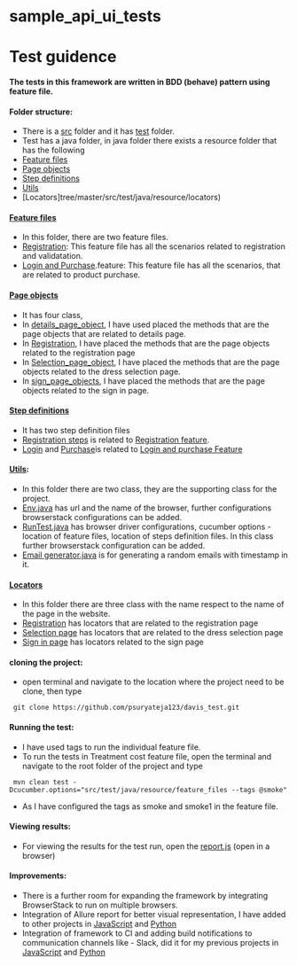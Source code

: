 # sample_api_ui_tests
# Test guidence 

#### The tests in this framework are written in BDD (behave) pattern using feature file.

#### Folder structure:
* There is a [src](tree/master/src) folder and it has [test](tree/master/src/test) folder.
* Test has a java folder, in java folder there exists a resource folder that has the following
* [Feature files](tree/master/src/test/java/resource/feature_files)
* [Page objects](tree/master/src/test/java/resource/page_objects)
* [Step definitions](tree/master/src/test/java/resource/step_defs)
* [Utils](tree/master/src/test/java/resource/utils)
* [Locators]tree/master/src/test/java/resource/locators)

#### [Feature files](https://github.com/psuryateja123/davis_test/tree/master/src/test/java/resource/feature_files)
* In this folder, there are two feature files.
* [Registration](https://github.com/psuryateja123/davis_test/blob/master/src/test/java/resource/feature_files/regitration.feature): This feature file has all the scenarios related to registration and validatation.
* [Login and Purchase](https://github.com/psuryateja123/davis_test/blob/master/src/test/java/resource/feature_files/login_and_purchase.feature).feature: This feature file has all the scenarios, that are related to product purchase.

#### [Page objects](https://github.com/psuryateja123/davis_test/tree/master/src/test/java/resource/page_objects)
* It has four class, 
* In [details_page_object](https://github.com/psuryateja123/davis_test/blob/master/src/test/java/resource/page_objects/details_page_objects.java), I have used placed the methods that are the page objects that are related to details page.
* In [Registration](https://github.com/psuryateja123/davis_test/blob/master/src/test/java/resource/page_objects/registration.java), I have placed the methods that are the page objects related to the registration page
* In [Selection_page_object](https://github.com/psuryateja123/davis_test/blob/master/src/test/java/resource/page_objects/selection_page_objects.java), I have placed the methods that are the page objects related to the dress selection page.
* In [sign_page_objects](https://github.com/psuryateja123/davis_test/blob/master/src/test/java/resource/page_objects/sign_page_objects.java), I have placed the methods that are the page objects related to the sign in page.

#### [Step definitions](https://github.com/psuryateja123/davis_test/tree/master/src/test/java/resource/step_defs)
* It has two step definition files
* [Registration steps](https://github.com/psuryateja123/davis_test/blob/master/src/test/java/resource/step_defs/registration_steps.java) is related to [Registration feature](https://github.com/psuryateja123/davis_test/blob/master/src/test/java/resource/feature_files/regitration.feature).
* [Login](https://github.com/psuryateja123/davis_test/blob/master/src/test/java/resource/step_defs/sign_in_Steps.java) and [Purchase](https://github.com/psuryateja123/davis_test/blob/master/src/test/java/resource/step_defs/selection_Steps.java)is related to [Login and purchase Feature](https://github.com/psuryateja123/davis_test/blob/master/src/test/java/resource/feature_files/login_and_purchase.feature)

#### [Utils](https://github.com/psuryateja123/davis_test/tree/master/src/test/java/resource/utils): 
* In this folder there are two class, they are the supporting class for the project.
* [Env.java](https://github.com/psuryateja123/davis_test/blob/master/src/test/java/resource/utils/Env.java) has url and the name of the browser, further configurations browserstack configurations can be added.
* [RunTest.java](https://github.com/psuryateja123/davis_test/blob/master/src/test/java/resource/utils/RunTest.java) has browser driver configurations, cucumber options - location of feature files, location of steps definition files. In this class further browserstack configuration can be added.
* [Email generator.java](https://github.com/psuryateja123/davis_test/blob/master/src/test/java/resource/utils/email_generator.java) is for generating a random emails with timestamp in it.

#### [Locators](https://github.com/psuryateja123/davis_test/tree/master/src/test/java/resource/locators)
* In this folder there are three class with the name respect to the name of the page in the website.
* [Registration](https://github.com/psuryateja123/davis_test/blob/master/src/test/java/resource/locators/registration.java) has locators that are related to the registration page
* [Selection page](https://github.com/psuryateja123/davis_test/blob/master/src/test/java/resource/locators/selection_page.java) has locators that are related to the dress selection page
* [Sign in page](https://github.com/psuryateja123/davis_test/blob/master/src/test/java/resource/locators/sign_page.java) has locators related to the sign page

#### cloning the project:
* open terminal and navigate to the location where the project need to be clone, then type
```
 git clone https://github.com/psuryateja123/davis_test.git
```

#### Running the test:
* I have used tags to run the individual feature file. 
* To run the tests in Treatment cost feature file, open the terminal and navigate to the root folder of the project and type

```
 mvn clean test -Dcucumber.options="src/test/java/resource/feature_files --tags @smoke"
```

* As I have configured the tags as smoke and smoke1 in the feature file. 

#### Viewing results:

* For viewing the results for the test run, open the [report.js](https://github.com/psuryateja123/davis_test/blob/master/davis/report.js) (open in a browser)

#### Improvements:

* There is a further room for expanding the framework by integrating BrowserStack to run on multiple browsers. 
* Integration of Allure report for better visual representation, I have added to other projects in [JavaScript](https://github.com/psuryateja123/cypress_meetup_demo) and [Python](https://github.com/psuryateja123/python-behave)
* Integration of framework to CI and adding build notifications to communication channels like - Slack, did it for my previous projects in [JavaScript](https://github.com/psuryateja123/cypress_meetup_demo) and [Python](https://github.com/psuryateja123/python-behave)
